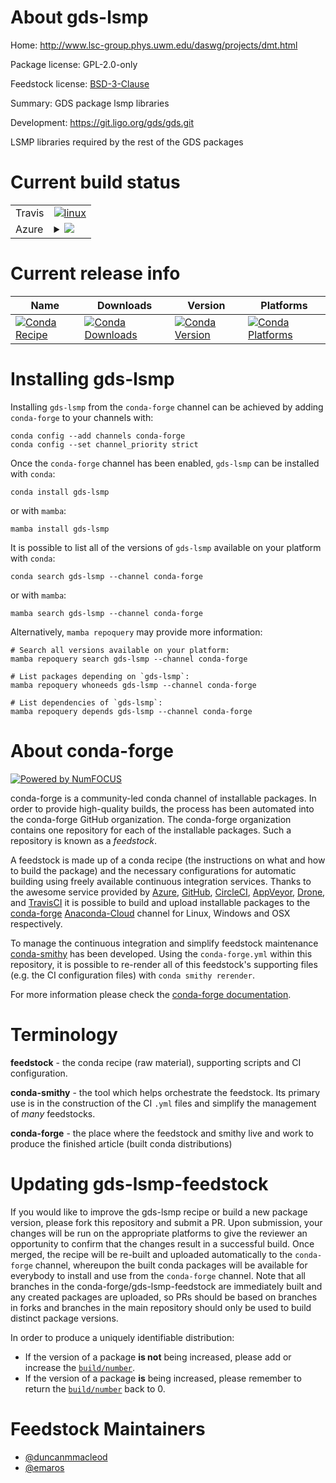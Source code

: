 About gds-lsmp
==============

Home: http://www.lsc-group.phys.uwm.edu/daswg/projects/dmt.html

Package license: GPL-2.0-only

Feedstock license: [BSD-3-Clause](https://github.com/conda-forge/gds-lsmp-feedstock/blob/main/LICENSE.txt)

Summary: GDS package lsmp libraries

Development: https://git.ligo.org/gds/gds.git

LSMP libraries required by the rest of the GDS packages


Current build status
====================


<table><tr>
    <td>Travis</td>
    <td>
      <a href="https://app.travis-ci.com/conda-forge/gds-lsmp-feedstock">
        <img alt="linux" src="https://img.shields.io/travis/com/conda-forge/gds-lsmp-feedstock/main.svg?label=Linux">
      </a>
    </td>
  </tr>
    
  <tr>
    <td>Azure</td>
    <td>
      <details>
        <summary>
          <a href="https://dev.azure.com/conda-forge/feedstock-builds/_build/latest?definitionId=12904&branchName=main">
            <img src="https://dev.azure.com/conda-forge/feedstock-builds/_apis/build/status/gds-lsmp-feedstock?branchName=main">
          </a>
        </summary>
        <table>
          <thead><tr><th>Variant</th><th>Status</th></tr></thead>
          <tbody><tr>
              <td>linux_64</td>
              <td>
                <a href="https://dev.azure.com/conda-forge/feedstock-builds/_build/latest?definitionId=12904&branchName=main">
                  <img src="https://dev.azure.com/conda-forge/feedstock-builds/_apis/build/status/gds-lsmp-feedstock?branchName=main&jobName=linux&configuration=linux%20linux_64_" alt="variant">
                </a>
              </td>
            </tr><tr>
              <td>linux_aarch64</td>
              <td>
                <a href="https://dev.azure.com/conda-forge/feedstock-builds/_build/latest?definitionId=12904&branchName=main">
                  <img src="https://dev.azure.com/conda-forge/feedstock-builds/_apis/build/status/gds-lsmp-feedstock?branchName=main&jobName=linux&configuration=linux%20linux_aarch64_" alt="variant">
                </a>
              </td>
            </tr><tr>
              <td>linux_ppc64le</td>
              <td>
                <a href="https://dev.azure.com/conda-forge/feedstock-builds/_build/latest?definitionId=12904&branchName=main">
                  <img src="https://dev.azure.com/conda-forge/feedstock-builds/_apis/build/status/gds-lsmp-feedstock?branchName=main&jobName=linux&configuration=linux%20linux_ppc64le_" alt="variant">
                </a>
              </td>
            </tr><tr>
              <td>osx_64</td>
              <td>
                <a href="https://dev.azure.com/conda-forge/feedstock-builds/_build/latest?definitionId=12904&branchName=main">
                  <img src="https://dev.azure.com/conda-forge/feedstock-builds/_apis/build/status/gds-lsmp-feedstock?branchName=main&jobName=osx&configuration=osx%20osx_64_" alt="variant">
                </a>
              </td>
            </tr><tr>
              <td>osx_arm64</td>
              <td>
                <a href="https://dev.azure.com/conda-forge/feedstock-builds/_build/latest?definitionId=12904&branchName=main">
                  <img src="https://dev.azure.com/conda-forge/feedstock-builds/_apis/build/status/gds-lsmp-feedstock?branchName=main&jobName=osx&configuration=osx%20osx_arm64_" alt="variant">
                </a>
              </td>
            </tr>
          </tbody>
        </table>
      </details>
    </td>
  </tr>
</table>

Current release info
====================

| Name | Downloads | Version | Platforms |
| --- | --- | --- | --- |
| [![Conda Recipe](https://img.shields.io/badge/recipe-gds--lsmp-green.svg)](https://anaconda.org/conda-forge/gds-lsmp) | [![Conda Downloads](https://img.shields.io/conda/dn/conda-forge/gds-lsmp.svg)](https://anaconda.org/conda-forge/gds-lsmp) | [![Conda Version](https://img.shields.io/conda/vn/conda-forge/gds-lsmp.svg)](https://anaconda.org/conda-forge/gds-lsmp) | [![Conda Platforms](https://img.shields.io/conda/pn/conda-forge/gds-lsmp.svg)](https://anaconda.org/conda-forge/gds-lsmp) |

Installing gds-lsmp
===================

Installing `gds-lsmp` from the `conda-forge` channel can be achieved by adding `conda-forge` to your channels with:

```
conda config --add channels conda-forge
conda config --set channel_priority strict
```

Once the `conda-forge` channel has been enabled, `gds-lsmp` can be installed with `conda`:

```
conda install gds-lsmp
```

or with `mamba`:

```
mamba install gds-lsmp
```

It is possible to list all of the versions of `gds-lsmp` available on your platform with `conda`:

```
conda search gds-lsmp --channel conda-forge
```

or with `mamba`:

```
mamba search gds-lsmp --channel conda-forge
```

Alternatively, `mamba repoquery` may provide more information:

```
# Search all versions available on your platform:
mamba repoquery search gds-lsmp --channel conda-forge

# List packages depending on `gds-lsmp`:
mamba repoquery whoneeds gds-lsmp --channel conda-forge

# List dependencies of `gds-lsmp`:
mamba repoquery depends gds-lsmp --channel conda-forge
```


About conda-forge
=================

[![Powered by
NumFOCUS](https://img.shields.io/badge/powered%20by-NumFOCUS-orange.svg?style=flat&colorA=E1523D&colorB=007D8A)](https://numfocus.org)

conda-forge is a community-led conda channel of installable packages.
In order to provide high-quality builds, the process has been automated into the
conda-forge GitHub organization. The conda-forge organization contains one repository
for each of the installable packages. Such a repository is known as a *feedstock*.

A feedstock is made up of a conda recipe (the instructions on what and how to build
the package) and the necessary configurations for automatic building using freely
available continuous integration services. Thanks to the awesome service provided by
[Azure](https://azure.microsoft.com/en-us/services/devops/), [GitHub](https://github.com/),
[CircleCI](https://circleci.com/), [AppVeyor](https://www.appveyor.com/),
[Drone](https://cloud.drone.io/welcome), and [TravisCI](https://travis-ci.com/)
it is possible to build and upload installable packages to the
[conda-forge](https://anaconda.org/conda-forge) [Anaconda-Cloud](https://anaconda.org/)
channel for Linux, Windows and OSX respectively.

To manage the continuous integration and simplify feedstock maintenance
[conda-smithy](https://github.com/conda-forge/conda-smithy) has been developed.
Using the ``conda-forge.yml`` within this repository, it is possible to re-render all of
this feedstock's supporting files (e.g. the CI configuration files) with ``conda smithy rerender``.

For more information please check the [conda-forge documentation](https://conda-forge.org/docs/).

Terminology
===========

**feedstock** - the conda recipe (raw material), supporting scripts and CI configuration.

**conda-smithy** - the tool which helps orchestrate the feedstock.
                   Its primary use is in the construction of the CI ``.yml`` files
                   and simplify the management of *many* feedstocks.

**conda-forge** - the place where the feedstock and smithy live and work to
                  produce the finished article (built conda distributions)


Updating gds-lsmp-feedstock
===========================

If you would like to improve the gds-lsmp recipe or build a new
package version, please fork this repository and submit a PR. Upon submission,
your changes will be run on the appropriate platforms to give the reviewer an
opportunity to confirm that the changes result in a successful build. Once
merged, the recipe will be re-built and uploaded automatically to the
`conda-forge` channel, whereupon the built conda packages will be available for
everybody to install and use from the `conda-forge` channel.
Note that all branches in the conda-forge/gds-lsmp-feedstock are
immediately built and any created packages are uploaded, so PRs should be based
on branches in forks and branches in the main repository should only be used to
build distinct package versions.

In order to produce a uniquely identifiable distribution:
 * If the version of a package **is not** being increased, please add or increase
   the [``build/number``](https://docs.conda.io/projects/conda-build/en/latest/resources/define-metadata.html#build-number-and-string).
 * If the version of a package **is** being increased, please remember to return
   the [``build/number``](https://docs.conda.io/projects/conda-build/en/latest/resources/define-metadata.html#build-number-and-string)
   back to 0.

Feedstock Maintainers
=====================

* [@duncanmmacleod](https://github.com/duncanmmacleod/)
* [@emaros](https://github.com/emaros/)

